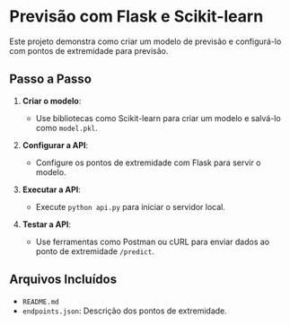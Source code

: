 # Previsão com Flask e Scikit-learn

Este projeto demonstra como criar um modelo de previsão e configurá-lo com pontos de extremidade para previsão.

## Passo a Passo


1. **Criar o modelo**:
   - Use bibliotecas como Scikit-learn para criar um modelo e salvá-lo como `model.pkl`.

2. **Configurar a API**:
   - Configure os pontos de extremidade com Flask para servir o modelo.

3. **Executar a API**:
   - Execute `python api.py` para iniciar o servidor local.

4. **Testar a API**:
   - Use ferramentas como Postman ou cURL para enviar dados ao ponto de extremidade `/predict`.

## Arquivos Incluídos

- `README.md` 
- `endpoints.json`: Descrição dos pontos de extremidade.